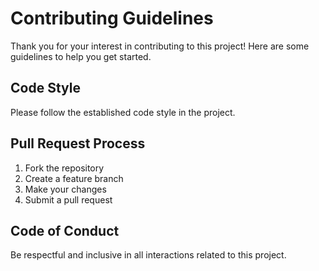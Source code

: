 # Contributing Guidelines

Thank you for your interest in contributing to this project! Here are some guidelines to help you get started.

## Code Style

Please follow the established code style in the project.

## Pull Request Process

1. Fork the repository
2. Create a feature branch
3. Make your changes
4. Submit a pull request

## Code of Conduct

Be respectful and inclusive in all interactions related to this project.
